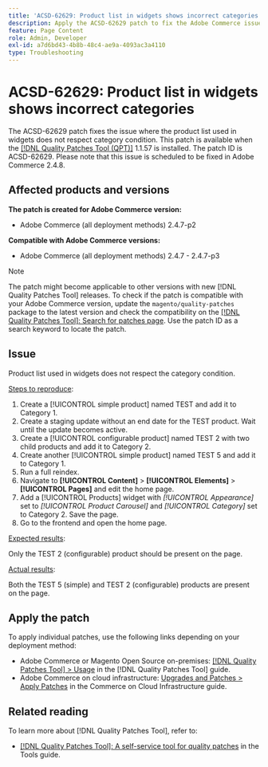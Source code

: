 ```yaml
---
title: 'ACSD-62629: Product list in widgets shows incorrect categories'
description: Apply the ACSD-62629 patch to fix the Adobe Commerce issue where a product list used in widgets does not respect category condition.
feature: Page Content
role: Admin, Developer
exl-id: a7d6bd43-4b8b-48c4-ae9a-4093ac3a4110
type: Troubleshooting
---
```

# ACSD-62629: Product list in widgets shows incorrect categories 

The ACSD-62629 patch fixes the issue where the product list used in widgets does not respect category condition. This patch is available when the [[!DNL Quality Patches Tool (QPT)]](/help/tools/quality-patches-tool/quality-patches-tool-to-self-serve-quality-patches.md) 1.1.57 is installed. The patch ID is ACSD-62629. Please note that this issue is scheduled to be fixed in Adobe Commerce 2.4.8.

## Affected products and versions

**The patch is created for Adobe Commerce version:**

* Adobe Commerce (all deployment methods) 2.4.7-p2

**Compatible with Adobe Commerce versions:**

* Adobe Commerce (all deployment methods) 2.4.7 - 2.4.7-p3

>[!NOTE]
>
>The patch might become applicable to other versions with new [!DNL Quality Patches Tool] releases. To check if the patch is compatible with your Adobe Commerce version, update the `magento/quality-patches` package to the latest version and check the compatibility on the [[!DNL Quality Patches Tool]: Search for patches page](https://experienceleague.adobe.com/tools/commerce-quality-patches/index.html). Use the patch ID as a search keyword to locate the patch.

## Issue

Product list used in widgets does not respect the category condition.

<u>Steps to reproduce</u>:

1. Create a [!UICONTROL simple product] named TEST and add it to Category 1.
1. Create a staging update without an end date for the TEST product. Wait until the update becomes active.
1. Create a [!UICONTROL configurable product] named TEST 2 with two child products and add it to Category 2.
1. Create another [!UICONTROL simple product] named TEST 5 and add it to Category 1.
1. Run a full reindex.
1. Navigate to **[!UICONTROL Content]** > **[!UICONTROL Elements]** > **[!UICONTROL Pages]** and edit the home page.
1. Add a [!UICONTROL Products] widget with *[!UICONTROL Appearance]* set to *[!UICONTROL Product Carousel]* and *[!UICONTROL Category]* set to Category 2. Save the page.
1. Go to the frontend and open the home page.

<u>Expected results</u>:

Only the TEST 2 (configurable) product should be present on the page.

<u>Actual results</u>:

Both the TEST 5 (simple) and TEST 2 (configurable) products are present on the page.

## Apply the patch

To apply individual patches, use the following links depending on your deployment method:

* Adobe Commerce or Magento Open Source on-premises: [[!DNL Quality Patches Tool] > Usage](/help/tools/quality-patches-tool/usage.md) in the [!DNL Quality Patches Tool] guide.
* Adobe Commerce on cloud infrastructure: [Upgrades and Patches > Apply Patches](https://experienceleague.adobe.com/docs/commerce-cloud-service/user-guide/develop/upgrade/apply-patches.html) in the Commerce on Cloud Infrastructure guide.


## Related reading

To learn more about [!DNL Quality Patches Tool], refer to:

* [[!DNL Quality Patches Tool]: A self-service tool for quality patches](/help/tools/quality-patches-tool/quality-patches-tool-to-self-serve-quality-patches.md) in the Tools guide.
